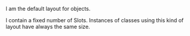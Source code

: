 I am the default layout for objects.I contain a fixed number of Slots.Instances of classes using this kind of layout have always the same size.